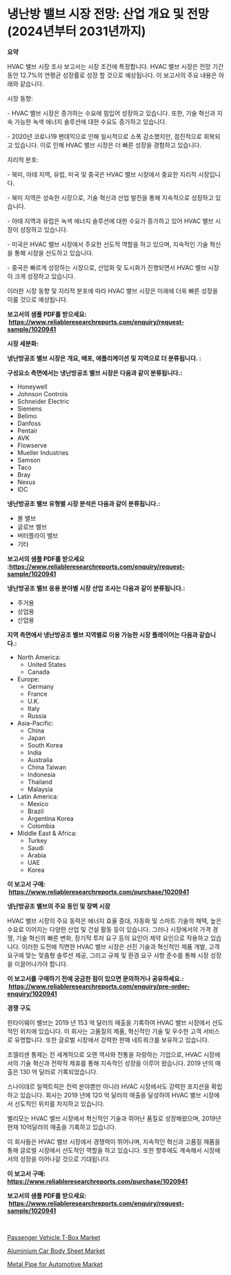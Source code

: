 <p><h1>냉난방 밸브 시장 전망: 산업 개요 및 전망 (2024년부터 2031년까지)</h1></p><p><strong>요약</strong></p>
<p><p>HVAC 밸브 시장 조사 보고서는 시장 조건에 특정합니다. HVAC 밸브 시장은 전망 기간 동안 12.7%의 연평균 성장률로 성장 할 것으로 예상됩니다. 이 보고서의 주요 내용은 아래와 같습니다.</p><p>시장 동향:</p><p>- HVAC 밸브 시장은 증가하는 수요에 힘입어 성장하고 있습니다. 또한, 기술 혁신과 지속 가능한 녹색 에너지 솔루션에 대한 수요도 증가하고 있습니다.</p><p>- 2020년 코로나19 팬데믹으로 인해 일시적으로 소폭 감소했지만, 점진적으로 회복되고 있습니다. 이로 인해 HVAC 밸브 시장은 더 빠른 성장을 경험하고 있습니다.</p><p>지리적 분포:</p><p>- 북미, 아태 지역, 유럽, 미국 및 중국은 HVAC 밸브 시장에서 중요한 지리적 시장입니다.</p><p>- 북미 지역은 성숙한 시장으로, 기술 혁신과 산업 발전을 통해 지속적으로 성장하고 있습니다.</p><p>- 아태 지역과 유럽은 녹색 에너지 솔루션에 대한 수요가 증가하고 있어 HVAC 밸브 시장이 성장하고 있습니다.</p><p>- 미국은 HVAC 밸브 시장에서 주요한 선도적 역할을 하고 있으며, 지속적인 기술 혁신을 통해 시장을 선도하고 있습니다.</p><p>- 중국은 빠르게 성장하는 시장으로, 산업화 및 도시화가 진행되면서 HVAC 밸브 시장이 크게 성장하고 있습니다.</p><p>이러한 시장 동향 및 지리적 분포에 따라 HVAC 밸브 시장은 미래에 더욱 빠른 성장을 이룰 것으로 예상됩니다.</p></p>
<p><strong>보고서의 샘플 PDF를 받으세요: &nbsp;<a href="https://www.reliableresearchreports.com/enquiry/request-sample/1020941">https://www.reliableresearchreports.com/enquiry/request-sample/1020941</a></strong></p>
<p><strong>시장 세분화:</strong></p>
<p><strong> 냉난방공조 밸브 시장은 개요, 배포, 애플리케이션 및 지역으로 더 분류됩니다. :</strong></p>
<p><strong>구성요소 측면에서는 냉난방공조 밸브 시장은 다음과 같이 분류됩니다.:</strong></p>
<p><ul><li>Honeywell</li><li>Johnson Controls</li><li>Schneider Electric</li><li>Siemens</li><li>Belimo</li><li>Danfoss</li><li>Pentair</li><li>AVK</li><li>Flowserve</li><li>Mueller Industries</li><li>Samson</li><li>Taco</li><li>Bray</li><li>Nexus</li><li>IDC</li></ul></p>
<p><strong> 냉난방공조 밸브 유형별 시장 분석은 다음과 같이 분류됩니다.:</strong></p>
<p><ul><li>볼 밸브</li><li>글로브 밸브</li><li>버터플라이 밸브</li><li>기타</li></ul></p>
<p><strong>보고서의 샘플 PDF를 받으세요 :<a href="https://www.reliableresearchreports.com/enquiry/request-sample/1020941">https://www.reliableresearchreports.com/enquiry/request-sample/1020941</a></strong></p>
<p><strong> 냉난방공조 밸브 응용 분야별 시장 산업 조사는 다음과 같이 분류됩니다.:</strong></p>
<p><ul><li>주거용</li><li>상업용</li><li>산업용</li></ul></p>
<p><strong>지역 측면에서 냉난방공조 밸브 지역별로 이용 가능한 시장 플레이어는 다음과 같습니다.:</strong></p>
<p><ul>
    <li>
        North America:
        <ul>
            <li>United States</li>
            <li>Canada</li>
        </ul>
    </li>
    <li>
        Europe:
        <ul>
            <li>Germany</li>
            <li>France</li>
            <li>U.K.</li>
            <li>Italy</li>
            <li>Russia</li>
        </ul>
    </li>
    <li>
        Asia-Pacific:
        <ul>
            <li>China</li>
            <li>Japan</li>
            <li>South Korea</li>
            <li>India</li>
            <li>Australia</li>
            <li>China Taiwan</li>
            <li>Indonesia</li>
            <li>Thailand</li>
            <li>Malaysia</li>
        </ul>
    </li>
    <li>
        Latin America:
        <ul>
            <li>Mexico</li>
            <li>Brazil</li>
            <li>Argentina Korea</li>
            <li>Colombia</li>
        </ul>
    </li>
    <li>
        Middle East & Africa:
        <ul>
            <li>Turkey</li>
            <li>Saudi</li>
            <li>Arabia</li>
            <li>UAE</li>
            <li>Korea</li>
        </ul>
    </li>
    </ul></p>
<p><strong>이 보고서 구매: &nbsp;<a href="https://www.reliableresearchreports.com/purchase/1020941">https://www.reliableresearchreports.com/purchase/1020941</a></strong></p>
<p><strong>냉난방공조 밸브의 주요 동인 및 장벽 시장</strong></p>
<p><p>HVAC 밸브 시장의 주요 동력은 에너지 효율 증대, 자동화 및 스마트 기술의 채택, 높은 수요로 이어지는 다양한 산업 및 건설 활동 등이 있습니다. 그러나 시장에서의 가격 경쟁, 기술 혁신의 빠른 변화, 장기적 투자 요구 등의 요인이 제약 요인으로 작용하고 있습니다. 이러한 도전에 직면한 HVAC 밸브 시장은 선진 기술과 혁신적인 제품 개발, 고객 요구에 맞는 맞춤형 솔루션 제공, 그리고 규제 및 환경 요구 사항 준수를 통해 시장 성장을 이끌어나가야 합니다.</p></p>
<p><strong>이 보고서를 구매하기 전에 궁금한 점이 있으면 문의하거나 공유하세요.: &nbsp;<a href="https://www.reliableresearchreports.com/enquiry/pre-order-enquiry/1020941">https://www.reliableresearchreports.com/enquiry/pre-order-enquiry/1020941</a></strong></p>
<p><strong>경쟁 구도</strong></p>
<p><p>한타이웨이 밸브는 2019 년 153 억 달러의 매출을 기록하여 HVAC 밸브 시장에서 선도적인 위치에 있습니다. 이 회사는 고품질의 제품, 혁신적인 기술 및 우수한 고객 서비스로 유명합니다. 또한 글로벌 시장에서 강력한 판매 네트워크를 보유하고 있습니다.</p><p>조엘리센 통제는 전 세계적으로 오랜 역사와 전통을 자랑하는 기업으로, HVAC 시장에서의 기술 혁신과 전략적 제휴를 통해 지속적인 성장을 이루어 왔습니다. 2019 년의 매출은 130 억 달러로 기록되었습니다.</p><p>스나이데르 일렉트릭은 전력 분야뿐만 아니라 HVAC 시장에서도 강력한 포지션을 확립하고 있습니다. 회사는 2019 년에 120 억 달러의 매출을 달성하여 HVAC 밸브 시장에서 선도적인 위치를 차지하고 있습니다.</p><p>벨리모는 HVAC 밸브 시장에서 혁신적인 기술과 뛰어난 품질로 성장해왔으며, 2019년 현재 10억달러의 매출을 기록하고 있습니다.</p><p>이 회사들은 HVAC 밸브 시장에서 경쟁력이 뛰어나며, 지속적인 혁신과 고품질 제품을 통해 글로벌 시장에서 선도적인 역할을 하고 있습니다. 또한 향후에도 계속해서 시장에서의 성장을 이어나갈 것으로 기대됩니다.</p></p>
<p><strong>이 보고서 구매: &nbsp; <a href="https://www.reliableresearchreports.com/purchase/1020941">https://www.reliableresearchreports.com/purchase/1020941</a></strong></p>
<p><strong>보고서의 샘플 PDF를 받으세요: &nbsp;<a href="https://www.reliableresearchreports.com/enquiry/request-sample/1020941">https://www.reliableresearchreports.com/enquiry/request-sample/1020941</a></strong><strong></strong></p>
<p>&nbsp;</p>
<p><p><a href="https://github.com/dx0328/Market-Research-Report-List-1/blob/main/passenger-vehicle-t-box-market.md">Passenger Vehicle T-Box Market</a></p><p><a href="https://github.com/juancolorado15/Market-Research-Report-List-1/blob/main/aluminium-car-body-sheet-market.md">Aluminium Car Body Sheet Market</a></p><p><a href="https://github.com/Glendatilghmankmgz0rbhwpy/Market-Research-Report-List-1/blob/main/metal-pipe-for-automotive-market.md">Metal Pipe for Automotive Market</a></p></p>
